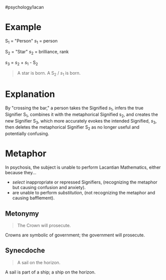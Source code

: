 #psychology/lacan 
# Example

S<sub>1</sub> = "Person"
*s*<sub>1</sub> = person

S<sub>2</sub> = "Star"
*s*<sub>2</sub> = brilliance, rank

*s*<sub>3</sub> = *s*<sub>2</sub> + *s*<sub>1</sub> - S<sub>2</sub>

>A star is born.
>A S<sub>2</sub> / *s*<sub>1</sub> is born.

# Explanation

By "crossing the bar," a person takes the Signified *s*<sub>1</sub>, infers the true Signifier S<sub>1</sub>, combines it with the metaphorical Signified s<sub>2</sub>,  and creates the new Signifier S<sub>3</sub>, which more accurately evokes the intended Signified, *s*<sub>3</sub>, then deletes the metaphorical Signifier S<sub>2</sub> as no longer useful and potentially confusing.

# Metaphor

In psychosis, the subject is unable to perform Lacantian Mathematics, either because they...
- *select* inappropriate or repressed Signifiers, (recognizing the metaphor but causing confusion and anxiety).
- are unable to perform *substitution*, (not recognizing the metaphor and causing bafflement).

## Metonymy

> The Crown will prosecute.

Crowns are symbolic of government; the government will prosecute.

## Synecdoche

> A sail on the horizon.

A sail is part of a ship; a ship on the horizon.